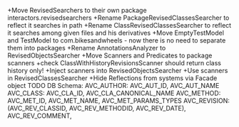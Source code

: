 +Move RevisedSearchers to their own package interactors.revisedsearchers
+Rename PackageRevisedClassesSearcher to reflect it searches in path
+Rename ClassRevisedClassesSearcher to reflect it searches among given files and his derivatives
+Move EmptyTestModel and TestModel to com.bikesandwheels - now there is no need to separate them into packages
+Rename AnnotationsAnalyzer to RevisedObjectsSearcher
+Move Scanners and Predicates to package scanners
+check ClassWithHistoryRevisionsScanner should return class history only!
+Inject scanners into RevisedObjectsSearcher
+Use scanners in RevisedClassesSearcher
+Hide Reflections from systems via Facade object
TODO DB Schema: 
    AVC_AUTHOR: AVC_AUT_ID, AVC_AUT_NAME
    AVC_CLASS: AVC_CLA_ID, AVC_CLA_CANONICAL_NAME
    AVC_METHOD: AVC_MET_ID, AVC_MET_NAME, AVC_MET_PARAMS_TYPES
    AVC_REVISION: (AVC_REV_CLASSID, AVC_REV_METHODID, AVC_REV_DATE), AVC_REV_COMMENT,
